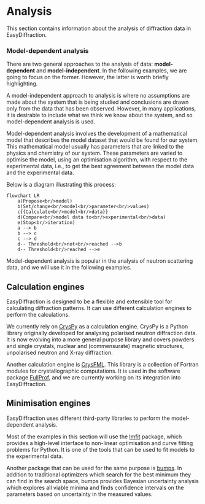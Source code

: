 [3]: glossary.md

# Analysis

This section contains information about the analysis of diffraction data in EasyDiffraction.

### Model-dependent analysis

There are two general approaches to the analysis of data: **model-dependent** and **model-independent**. In the following examples, we are going to focus on the former. However, the latter is worth briefly highlighting.

A model-independent approach to analysis is where no assumptions are made about the system that is being studied and conclusions are drawn only from the data that has been observed. However, in many applications, it is desirable to include what we think we know about the system, and so model-dependent analysis is used.

Model-dependent analysis involves the development of a mathematical model that describes the model dataset that would be found for our system. This mathematical model usually has parameters that are linked to the physics and chemistry of our system. These parameters are varied to optimise the model, using an optimisation algorithm, with respect to the experimental data, i.e., to get the best agreement between the model data and the experimental data.

Below is a diagram illustrating this process:

```mermaid
flowchart LR
    a(Propose<br/>model)
    b(Set/change<br/>model<br/>parameter<br/>values)
    c{{Calculate<br/>model<br/>data}}
    d(Compare<br/>model data to<br/>experimental<br/>data)
    e(Stop<br/>iteration)
    a --> b
    b --> c
    c --> d
    d-- Threshold<br/>not<br/>reached -->b
    d-- Threshold<br/>reached -->e
```

Model-dependent analysis is popular in the analysis of neutron scattering data, and we will use it in the following examples.

## Calculation engines

EasyDiffraction is designed to be a flexible and extensible tool for calculating diffraction patterns. It can use different calculation engines to perform the calculations.

We currently rely on [CrysPy](https://www.cryspy.fr) as a calculation engine. CrysPy is a Python library originally developed for analysing polarised neutron diffraction data. It is now evolving into a more general purpose library and covers powders and single crystals, nuclear and (commensurate) magnetic structures, unpolarised neutron and X-ray diffraction.

Another calculation engine is [CrysFML](https://code.ill.fr/scientific-software/CrysFML2008). This library is a collection of Fortran modules for crystallographic computations. It is used in the software package [FullProf](https://www.ill.eu/sites/fullprof/), and we are currently working on its integration into EasyDiffraction.

## Minimisation engines

EasyDiffraction uses different third-party libraries to perform the model-dependent analysis.

Most of the examples in this section will use the [lmfit](https://lmfit.github.io/lmfit-py/) package, which provides a high-level interface to non-linear optimisation and curve fitting problems for Python. It is one of the tools that can be used to fit models to the experimental data.

Another package that can be used for the same purpose is [bumps](https://bumps.readthedocs.io/en/latest/). In addition to traditional optimizers which search for the best minimum they can find in the search space, bumps provides Bayesian uncertainty analysis which explores all viable minima and finds confidence intervals on the parameters based on uncertainty in the measured values.
